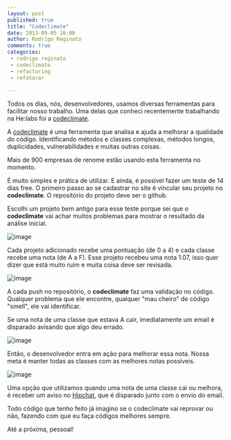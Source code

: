 ```yaml
---
layout: post
published: true
title: "Codeclimate"
date: 2013-09-05 16:00
author: Rodrigo Reginato
comments: true
categories: 
 - rodrigo reginato
 - codeclimate
 - refactoring
 - refatorar
  
---
```


Todos os dias, nós, desenvolvedores, usamos diversas ferramentas para facilitar nosso trabalho.
Uma delas que conheci recentemente trabalhando na He:labs foi a [codeclimate](https://codeclimate.com).

<!--more-->

A [codeclimate](https://codeclimate.com) é uma ferramenta que analisa e ajuda a melhorar a qualidade do código. Identificando métodos e classes complexas, métodos longos, duplicidades, vulnerabilidades e muitas outras coisas. 

Mais de 900 empresas de renome estão usando esta ferramenta no momento.

É muito simples e prática de utilizar. E ainda, é possível fazer um teste de 14 dias free. O primeiro passo ao se cadastrar no site é vincular seu projeto no **codeclimate**. O repositório do projeto deve ser o github.

Escolhi um projeto bem antigo para esse teste porque sei que o **codeclimate** vai achar muitos problemas para mostrar o resultado da análise inicial.

![image](/images/posts/2013-09-02/codeclimate_1.png)

Cada projeto adicionado recebe uma pontuação (de 0 a 4) e cada classe recebe uma nota (de A a F). Esse projeto recebeu uma nota 1.07, isso quer dizer que está muito ruim e muita coisa deve ser revisada.

![image](/images/posts/2013-09-02/codeclimate_2.png)

A cada push no repositório, o **codeclimate** faz uma validação no código. Qualquer problema que ele encontre, qualquer "mau cheiro" de código "smell", ele vai identificar.

Se uma nota de uma classe que estava A cair, imediatamente um email é disparado avisando que algo deu errado.

![image](/images/posts/2013-09-02/codeclimate_3.png)

Então, o desenvolvedor entra em ação para melhorar essa nota. Nossa meta é manter todas as classes com as melhores notas possíveis.

![image](/images/posts/2013-09-02/codeclimate_4.png)

Uma opção que utilizamos quando uma nota de uma classe cai ou melhora, é receber um aviso no [Hipchat](https://www.hipchat.com), que é disparado junto com o envio do email.

Todo código que tenho feito já imagino se o codeclimate vai reprovar ou não, fazendo com que eu faça códigos melhores sempre.

Até a próxima, pessoal!
